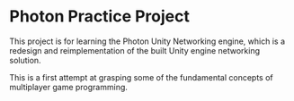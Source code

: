 # Photon Practice Project
This project is for learning the Photon Unity Networking engine, which is a redesign and reimplementation of the built Unity engine networking solution.

This is a first attempt at grasping some of the fundamental concepts of multiplayer game programming.
